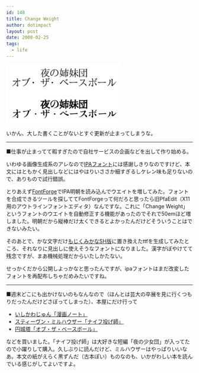 ```yaml
---
id: 148
title: Change Weight
author: dotimpact
layout: post
date: 2008-02-25
tags:
  - life
---
```

<img class="img_R" src='/hexo/images/wp-content/uploads/2008/02/ipamp_bold_mojikana.png' alt='ipamp_bold_mojikana.png' />

いかん、大した書くことがないとすぐ更新が止まってしまうな。

* * *

■仕事が止まってて暇すぎたので自社サービスの企画などを出して作り始める。

いわゆる画像生成系のアレなので[IPAフォント][1]には感謝しきりなのですけど、本文にはともかく見出しなどにはやはりいささか細すぎるしケレン味も足りないので、ありもので試行錯誤。

とりあえず[FontForge][2]でIPA明朝を読み込んでウエイトを増してみた。フォントを合成できるツールを探しててFontForgeって何だろと思ったら旧PfaEdit（X11用のアウトラインフォントエディタ）なんですな。これに「Change Weight」というフォントのウエイトを自動修正する機能があったのでそれで50emほど増しました。明朝だから縦棒だけ太くできるとよかったんだけどそういうことはできないみたい。

そのあとで、かな文字だけ[もじくみかなSH版][3]に置き換えたttfを生成してみたところ、それなりに見出しに使えそうなフォントになりました。漢字がぼやけてて残念ですが、まあ機械処理だからいたしかたない。

せっかくだから公開しよっかなと思ったんですが、ipaフォントはまだ改変したフォントを再配布しちゃだめみたいですね。

* * *

■週末どこにも出かけないのもなんなので（ほんとは芸大の卒展を見に行くつもりだったんだけどさぼってしまった）、本屋にだけ行って

  * [いしかわじゅん「漫画ノート」][4]
  * [スティーヴン・ミルハウザー「ナイフ投げ師」][5]
  * [円城塔「オブ・ザ・ベースボール」][6]

などを買いました。「ナイフ投げ師」は大好きな短編「夜の少女団」が入ってたので小躍りして購入。久しぶりに読んだけど、ミルハウザーはやっぱりいいなあ。本文の紙がえらく黒ずんだ（古本ぽい）ものなのも、いかがわしい本を読んでいる感じがしてよいですよ。

 [1]: http://ossipedia.ipa.go.jp/ipafont/
 [2]: http://fontforge.sourceforge.net/ja/
 [3]: http://www.geocities.jp/bokurano_yume/mojikumikanashi.html
 [4]: http://www.amazon.co.jp/exec/obidos/ASIN/4862380700/dotimpact-22/
 [5]: http://www.amazon.co.jp/exec/obidos/ASIN/4560092036/dotimpact-22/
 [6]: http://www.amazon.co.jp/exec/obidos/ASIN/4163267301/dotimpact-22/
